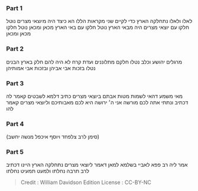 
### Part 1
לאלו ולאלו נתחלקה הארץ כדי לקיים שני מקראות הללו הא כיצד היה מיוצאי מצרים נוטל חלקו עם יוצאי מצרים היה מבאי הארץ נוטל חלקו עם באי הארץ מכאן ומכאן נוטל חלקו מכאן ומכאן

### Part 2
מרגלים יהושע וכלב נטלו חלקם מתלוננים ועדת קרח לא היה להם חלק בארץ הבנים נטלו בזכות אבי אביהן ובזכות אבי אמותיהן

### Part 3
מאי משמע דהאי לשמות מטות אבתם ביוצאי מצרים כתיב דלמא לשבטים קאמר לה דכתיב ונתתי אתה לכם מורשה אני ה׳ ירושה היא לכם מאבותיכם וליוצאי מצרים קאמר להו

### Part 4
(סימן לרב צלפחד ויוסף איכפל מנשה יחשב)

### Part 5
אמר ליה רב פפא לאביי בשלמא למאן דאמר ליוצאי מצרים נתחלקה הארץ היינו דכתיב לרב תרבה נחלתו ולמעט תמעיט נחלתו

>Credit : William Davidson Edition
>License : CC-BY-NC
